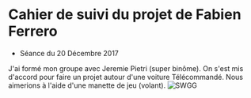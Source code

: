 # Cahier de suivi du projet de Fabien Ferrero

* Séance du 20 Décembre 2017 

J'ai formé mon groupe avec Jeremie Pietri (super binôme). 
On s'est mis d'accord pour faire un projet autour d'une voiture Télécommandé.
Nous aimerions à l'aide d'une manette de jeu (volant).
![SWGG](file:///home/user/T%C3%A9l%C3%A9chargements/index.jpeg)



